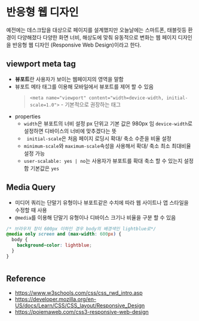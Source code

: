 # 반응형 웹 디자인

예전에는 데스크탑을 대상으로 페이지를 설계했지만 오늘날에는 스마트폰, 태블릿등 환경이 다양해졌다 다양한 화면 너비, 해상도에 맞춰 유동적으로 변화는 웹 페이지 디자인을 반응형 웹 디자인 (Responsive Web Design)이라고 한다.

## viewport meta tag

- **뷰포트**란 사용자가 보이는 웹페이지의 영역을 말함
- 뷰포트 메타 태그를 이용해 모바일에서 뷰포트를 제어 할 수 있음
  > `<meta name="viewport" content="width=device-width, initial-scale=1.0">` - 기본적으로 권장하는 태그
- properties
  - `width`은 뷰포트의 너비 설정 px 단위고 기본 값은 980px 임 `device-width`로 설정하면 디바이스의 너비에 맞추겠다는 뜻
  - ` initial-scale`은 처음 페이지 로딩시 확대/ 축소 수준을 비율 설정
  - `minimum-scale`와 `maximum-scale`속성을 사용해서 확대/ 축소 최소 최대비율 설정 가능
  - `user-scalable: yes | no`는 사용자가 뷰포트를 확대 축소 할 수 있는지 설정함 기본값은 `yes`

## Media Query

- 미디어 쿼리는 단말기 유형이나 뷰포트같은 수치에 따라 웹 사이트나 앱 스타일을 수정할 때 사용
- `@media`를 이용해 단말기 유형이나 디바이스 크기나 비율을 구분 할 수 있음

```css
/* 브라우저 창이 600px 이하인 경우 body의 배경색인 lightblue로*/
@media only screen and (max-width: 600px) {
  body {
    background-color: lightblue;
  }
}
```

#

## Reference

- https://www.w3schools.com/css/css_rwd_intro.asp
- https://developer.mozilla.org/en-US/docs/Learn/CSS/CSS_layout/Responsive_Design
- https://poiemaweb.com/css3-responsive-web-design
